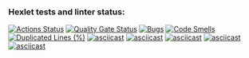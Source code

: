 ### Hexlet tests and linter status:
[![Actions Status](https://github.com/Vitalmet/python-project-49/actions/workflows/hexlet-check.yml/badge.svg)](https://github.com/Vitalmet/python-project-49/actions)
[![Quality Gate Status](https://sonarcloud.io/api/project_badges/measure?project=Vitalmet_python-project-49&metric=alert_status)](https://sonarcloud.io/summary/new_code?id=Vitalmet_python-project-49)
[![Bugs](https://sonarcloud.io/api/project_badges/measure?project=Vitalmet_python-project-49&metric=bugs)](https://sonarcloud.io/summary/new_code?id=Vitalmet_python-project-49)
[![Code Smells](https://sonarcloud.io/api/project_badges/measure?project=Vitalmet_python-project-49&metric=code_smells)](https://sonarcloud.io/summary/new_code?id=Vitalmet_python-project-49)
[![Duplicated Lines (%)](https://sonarcloud.io/api/project_badges/measure?project=Vitalmet_python-project-49&metric=duplicated_lines_density)](https://sonarcloud.io/summary/new_code?id=Vitalmet_python-project-49)
[![asciicast](https://asciinema.org/a/BMHe2gH1nWCLZO3L1fs8Vj4aM)](https://asciinema.org/a/BMHe2gH1nWCLZO3L1fs8Vj4aM)
[![asciicast](https://asciinema.org/a/8DsX1dR08yi0zYoJOUZssHfRK)](https://asciinema.org/a/8DsX1dR08yi0zYoJOUZssHfRK)
[![asciicast](https://asciinema.org/a/f419lA5E9eEz85r7VPV2mI2Ug)](https://asciinema.org/a/f419lA5E9eEz85r7VPV2mI2Ug)
[![asciicast](https://asciinema.org/a/xTtJIVEqKPRsheqfa4CLQvzj7)](https://asciinema.org/a/xTtJIVEqKPRsheqfa4CLQvzj7)
[![asciicast](https://asciinema.org/a/whY6XVntpMS01iSBnsRbbsQ9y)](https://asciinema.org/a/whY6XVntpMS01iSBnsRbbsQ9y)